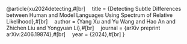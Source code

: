 @article{xu2024detecting,#[br]
&emsp;title = {Detecting Subtle Differences between Human and Model Languages Using Spectrum of Relative Likelihood},#[br]
&emsp;author = {Yang Xu and Yu Wang and Hao An and Zhichen Liu and Yongyuan Li},#[br]
&emsp;journal = {arXiv preprint arXiv:2406.19874},#[br]
&emsp;year = {2024},#[br]
}

